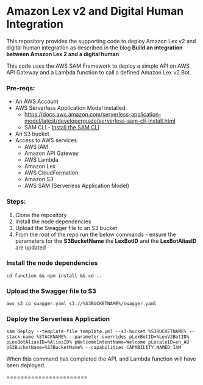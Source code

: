 # Amazon Lex v2 and Digital Human Integration

This repository provides the supporting code to deploy Amazon Lex v2 and digital human integration as described in the blog **Build an integration between Amazon Lex 2 and a digital human**

This code uses the AWS SAM Framework to deploy a simple API on AWS API Gateway and a Lambda function to call a defined Amazon Lex v2 Bot.

### Pre-reqs:

* An AWS Account
* AWS Serverless Application Model installed:
    - https://docs.aws.amazon.com/serverless-application-model/latest/developerguide/serverless-sam-cli-install.html
    - SAM CLI - [Install the SAM CLI](https://docs.aws.amazon.com/serverless-application-model/latest/developerguide/serverless-sam-cli-install.html)
* An S3 bucket
* Access to AWS services:
    * AWS IAM
    * Amazon API Gateway
    * AWS Lambda
    * Amazon Lex
    * AWS CloudFormation
    * Amazon S3
    * AWS SAM (Serverless Application Model)

### Steps:

1. Clone the repository
2. Install the node dependencies
3. Upload the Swagger file to an S3 bucket
4. From the root of the repo run the below commands - ensure the parameters for the **S3BucketName** the **LexBotID** and the **LexBotAliasID** are updated

### Install the node dependencies
```cd function && npm install && cd ..```

### Upload the Swagger file to S3
```aws s3 cp swagger.yaml s3://%S3BUCKETNAME%/swagger.yaml```

### Deploy the Serverless Application

```sam deploy --template-file template.yml --s3-bucket %S3BUCKETNAME% --stack-name %STACKNAME% --parameter-overrides pLexBotID=%LexV2BotID% pLexBotAliasID=%AliasID% pWelcomeIntentName=Welcome pLocaleID=en_AU pS3BucketName=%S3BucketName% --capabilities CAPABILITY_NAMED_IAM```

When this command has completed the API, and Lambda function will have been deployed.

=======================

